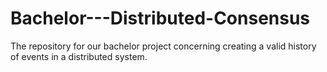 # Bachelor---Distributed-Consensus
The repository for our bachelor project concerning creating a valid history of events in a distributed system.
